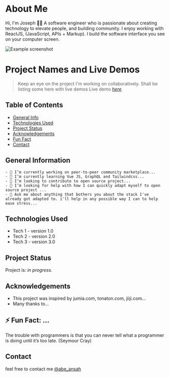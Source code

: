 # About Me
Hi, I'm Joseph 👋🏾 
A software engineer who is passionate about creating technology to elevate people, and building community. I enjoy working with ReactJS, (JavaScript, APIs + Markup). I build the software interface you see on your computer screen.

![Example screenshot](https://pbs.twimg.com/profile_banners/2289852416/1574342990/1080x360)

# Project Names and Live Demos
> Keep an eye on the project I'm working on collaboratively. Shall be listing some here with live demos
> Live demo [_here_](https://www.example.com). <!-- If you have the project hosted somewhere, include the link here. -->

## Table of Contents
* [General Info](#general-information)
* [Technologies Used](#technologies-used)
* [Project Status](#project-status)
* [Acknowledgements](#acknowledgements)
* [Fun Fact](#fun-facts)
* [Contact](#contact)
<!-- * [License](#license) -->


## General Information
```
- 🔭 I’m currently working on peer-to-peer community marketplace...
- 🌱 I’m currently learning Vue JS, GraphQL and Tailwindcss...
- 👯 I’m looking to contribute to open source project...
- 🤔 I’m looking for help with how I can quickly adapt myself to open source project ...
- 💬 Ask me about anything that bothers you about the stack I've already got adapted to. i'll help in any possible way I can to help ease stress...
```
<!-- You don't have to answer all the questions - just the ones relevant to your project. -->


## Technologies Used
- Tech 1 - version 1.0
- Tech 2 - version 2.0
- Tech 3 - version 3.0


## Project Status
Project is: _in progress_.


## Acknowledgements
- This project was inspired by jumia.com, tonaton.com, jiiji.com...
- Many thanks to...


## ⚡ Fun Fact: ...
The trouble with programmers is that you can never tell what a programmer is doing until it’s too late. (Seymour Cray)

## Contact
 feel free to contact me [@abe_ansah](https://www.linkedin.com/in/joseph-835977a5/)


<!-- Optional -->
<!-- ## License -->
<!-- This project is open source and available under the [... License](). -->

<!-- You don't have to include all sections - just the one's relevant to your project -->


